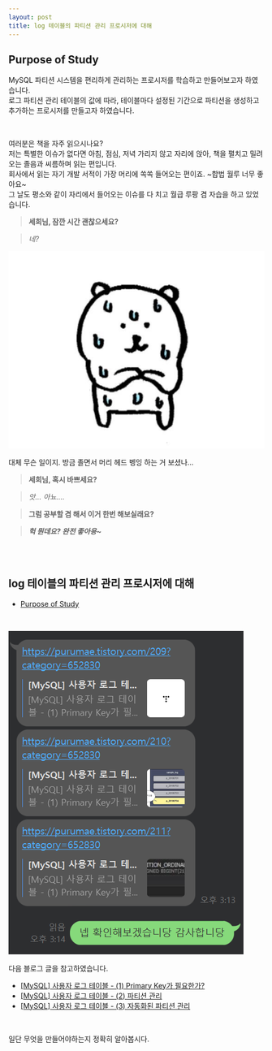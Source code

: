 ```yaml
---
layout: post
title: log 테이블의 파티션 관리 프로시저에 대해
---
```


## Purpose of Study
MySQL 파티션 시스템을 편리하게 관리하는 프로시저를 학습하고 만들어보고자 하였습니다.   
로그 파티션 관리 테이블의 값에 따라, 테이블마다 설정된 기간으로 파티션을 생성하고 추가하는 프로시저를 만들고자 하였습니다.  

<br/>

여러분은 책을 자주 읽으시나요?   
저는 특별한 이슈가 없다면 아침, 점심, 저녁 가리지 않고 자리에 앉아, 책을 펼치고 밀려오는 졸음과 씨름하며 읽는 편입니다.   
회사에서 읽는 자기 개발 서적이 가장 머리에 쏙쏙 들어오는 편이죠. ~합법 월루 너무 좋아요~   
그 날도 평소와 같이 자리에서 들어오는 이슈를 다 치고 월급 루팡 겸 자습을 하고 있었습니다.   

> **세희님, 잠깐 시간 괜찮으세요?**

> *네?*

![](../asset/Partition%20Procedure/images/joker_bear_1.jpg)   

대체 무슨 일이지. 방금 졸면서 머리 헤드 벵잉 하는 거 보셨나... 

> **세희님, 혹시 바쁘세요?**

> *앗... 아뇨....*

> **그럼 공부할 겸 해서 이거 한번 해보실래요?**

> ***헉 뭔데요? 완전 좋아용~***


<br/>
<br/>


## log 테이블의 파티션 관리 프로시저에 대해
 - [Purpose of Study](#purpose-of-study)

<br/>

![](../asset/Partition%20Procedure/images/2022-04-05%20171027.png)   

다음 블로그 글을 참고하였습니다.   
 - [[MySQL] 사용자 로그 테이블 - (1) Primary Key가 필요한가?](https://purumae.tistory.com/209?category=652830)
 - [[MySQL] 사용자 로그 테이블 - (2) 파티션 관리](https://purumae.tistory.com/210?category=652830)
 - [[MySQL] 사용자 로그 테이블 - (3) 자동화된 파티션 관리](https://purumae.tistory.com/211?category=652830)

<br/>

일단 무엇을 만들어야하는지 정확히 알아봅시다.  

